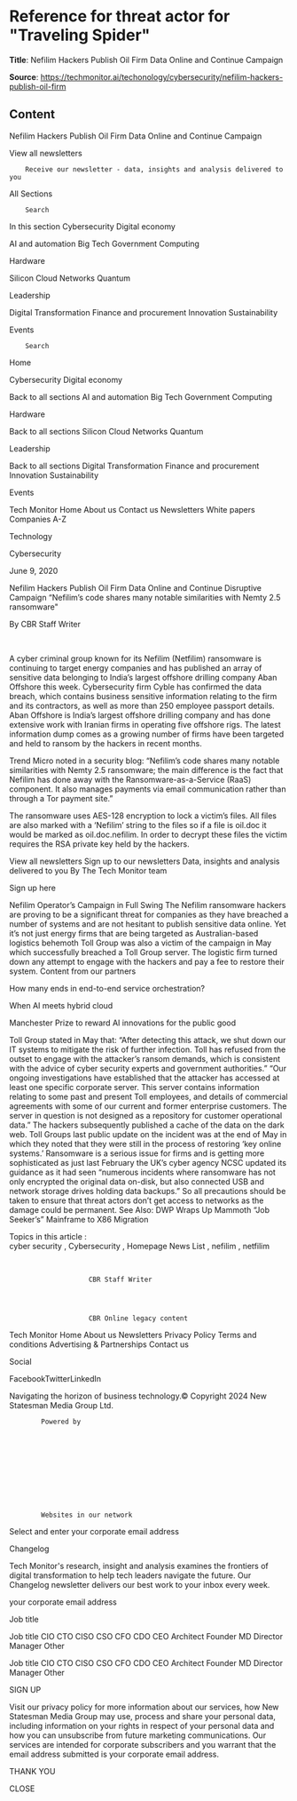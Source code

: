 # Reference for threat actor for "Traveling Spider"

**Title**: Nefilim Hackers Publish Oil Firm Data Online and Continue Campaign

**Source**: https://techmonitor.ai/techonology/cybersecurity/nefilim-hackers-publish-oil-firm

## Content









Nefilim Hackers Publish Oil Firm Data Online and Continue Campaign












































































 


















 



View all newsletters








        Receive our newsletter - data, insights and analysis delivered to you        








 











All Sections








        Search    
 



In this section
Cybersecurity
Digital economy

AI and automation
Big Tech
Government Computing


Hardware

Silicon
Cloud
Networks
Quantum


Leadership

Digital Transformation
Finance and procurement
Innovation
Sustainability


Events












        Search    
 

Home

Cybersecurity
Digital economy

Back to all sections
AI and automation
Big Tech
Government Computing


Hardware

Back to all sections
Silicon
Cloud
Networks
Quantum


Leadership

Back to all sections
Digital Transformation
Finance and procurement
Innovation
Sustainability


Events








Tech Monitor
Home
About us
Contact us
Newsletters
White papers
Companies A-Z







 








Technology



Cybersecurity



June 9, 2020 

Nefilim Hackers Publish Oil Firm Data Online and Continue Disruptive Campaign
“Nefilim’s code shares many notable similarities with Nemty 2.5 ransomware"

By
                    CBR Staff Writer 
























 



A cyber criminal group known for its Nefilim (Netfilim) ransomware is continuing to target energy companies and has published an array of sensitive data belonging to India’s largest offshore drilling company Aban Offshore this week.
Cybersecurity firm Cyble has confirmed the data breach, which contains business sensitive information relating to the firm and its contractors, as well as more than 250 employee passport details.
Aban Offshore is India’s largest offshore drilling company and has done extensive work with Iranian firms in operating five offshore rigs. The latest information dump comes as a growing number of firms have been targeted and held to ransom by the hackers in recent months. 
 
Trend Micro noted in a security blog: “Nefilim’s code shares many notable similarities with Nemty 2.5 ransomware; the main difference is the fact that Nefilim has done away with the Ransomware-as-a-Service (RaaS) component. It also manages payments via email communication rather than through a Tor payment site.”


The ransomware uses AES-128 encryption to lock a victim’s files. All files are also marked with a ‘Nefilim’ string to the files so if a file is oil.doc it would be marked as oil.doc.nefilim. In order to decrypt these files the victim requires the RSA private key held by the hackers.


View all newsletters 
Sign up to our newsletters
Data, insights and analysis delivered to you
By The Tech Monitor team

Sign up here


Nefilim Operator’s Campaign in Full Swing
The Nefilim ransomware hackers are proving to be a significant threat for companies as they have breached a number of systems and are not hesitant to publish sensitive data online.
Yet it’s not just energy firms that are being targeted as Australian-based logistics behemoth Toll Group was also a victim of the campaign in May which successfully breached a Toll Group server. The logistic firm turned down any attempt to engage with the hackers and pay a fee to restore their system.
Content from our partners




How many ends in end-to-end service orchestration?









When AI meets hybrid cloud









Manchester Prize to reward AI innovations for the public good






Toll Group stated in May that: “After detecting this attack, we shut down our IT systems to mitigate the risk of further infection. Toll has refused from the outset to engage with the attacker’s ransom demands, which is consistent with the advice of cyber security experts and government authorities.”
“Our ongoing investigations have established that the attacker has accessed at least one specific corporate server. This server contains information relating to some past and present Toll employees, and details of commercial agreements with some of our current and former enterprise customers. The server in question is not designed as a repository for customer operational data.”
The hackers subsequently published a cache of the data on the dark web. Toll Groups last public update on the incident was at the end of May in which they noted that they were still in the process of restoring ‘key online systems.’
Ransomware is a serious issue for firms and is getting more sophisticated as just last February the UK’s cyber agency NCSC updated its guidance as it had seen “numerous incidents where ransomware has not only encrypted the original data on-disk, but also connected USB and network storage drives holding data backups.”
So all precautions should be taken to ensure that threat actors don’t get access to networks as the damage could be permanent.
See Also: DWP Wraps Up Mammoth “Job Seeker’s” Mainframe to X86 Migration


Topics in this article :  
cyber security , Cybersecurity , Homepage News List , nefilim , netfilim 




















 
















                    
                        CBR Staff Writer
                                            



                        CBR Online legacy content                     




























Tech Monitor
Home
About us
Newsletters
Privacy Policy
Terms and conditions
Advertising & Partnerships
Contact us
 

Social

FacebookTwitterLinkedIn



Navigating the horizon of business technology​.© Copyright 2024 New Statesman Media Group Ltd. 










            Powered by           
        










            Websites in our network        




























Select and enter your corporate email address

Changelog


Tech Monitor's research, insight and analysis examines the frontiers of digital transformation to help tech leaders navigate the future. Our Changelog newsletter delivers our best work to your inbox every week.















your corporate email address




Job title


Job title
CIO
CTO
CISO
CSO
CFO
CDO
CEO
Architect Founder
MD
Director
Manager
Other



Job title
CIO
CTO
CISO
CSO
CFO
CDO
CEO
Architect Founder
MD
Director
Manager
Other




SIGN UP


Visit our privacy policy for more information about our services, how New Statesman Media Group may use, process and share your personal data, including information on your rights in respect of your personal data and how you can unsubscribe from future marketing communications. Our services are intended for corporate subscribers and you warrant that the email address submitted is your corporate email address.








THANK YOU

CLOSE









 


























